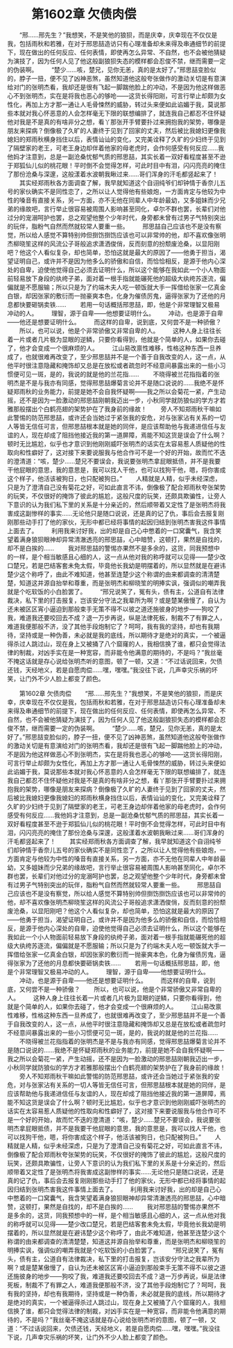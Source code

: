# 　　第1602章 欠债肉偿
　　“邢……邢先生？”我想笑，不是笑他的狼狈，而是庆幸，庆幸现在不仅仅是我，包括雨秋和若雅，在对于邢思喆造访只有心理准备却未来得及串通细节的前提下，现在做出的任何反应、任何表情，即使再怎么异常、不自然，也不会被他猜疑为演技了，因为任何人见了他这般副狼狈失态的模样都会忍俊不禁，继而需要一定的伪装啊。
　　“楚少……咳，楚兄，见你无恙，真的是太好了。”邢思喆变脸似的，脖子一扭，便不见了凶神恶煞，虽然知道他这般夸张做作的激动关切是有意演给对门的张明杰看，我却还是很有飞起一脚踹他脸上的冲动，不是因为他这样做恶心不到张明杰，实在是将我也恶心的够呛——这货长得阳刚，可言行举止却颇为女性化，再加上方才那一通让人毛骨悚然的威胁，转过头来便如此谄媚于我，莫说那些本就对我心怀恶意的人会怎样毫无下限的联想编排了，就连我自己都忍不住怀疑他对我是不是真的有啥非分之想，看丫那张开手臂要扑过来拥抱我的架势，哪像是朋友来探病？倒像极了久旷的人妻终于见到了回家的丈夫，然后被比我媳妇更像我媳妇的郑雨秋横身挡住以后，表情讪讪的变化，又完美诠释了久旷的少妇终于见到了隔壁家的老王，可老王身边却伴着他家的母老虎时，会作何感受有何反应……我他妈才注意到，总是一副沧桑忧郁气质的邢思喆，其实长着一双好看程度甚至不逊于郑狐仙儿似的桃花眼！平时倒不会觉得怎样，可此时目中有泪，闪闪亮亮的掩住了那份沧桑与深邃，这般漾着水波朝我瞅过来……哥们浑身的汗毛都竖起来了！
　　其实经郑雨秋各方面调查了解，我早就知道这个自诩纯爷们却钟情于香奈儿五号的家伙确实不是同性恋了，之所以让人觉得他有些娘炮，一方面肯定与他较为中性的嗓音有直接关系，另一方面，亦不无他在同辈人中年龄最幼，又多姐妹而少兄弟的缘故吧，言行举止很容易被周围人影响甚至同化，卓尔不群也罢，长辈们对他过分的宠溺呵护也罢，总之观望他整个少年时代，身旁都未曾有过男子气特别突出的玩伴，脂粉气自然而然就较常人要重一些。
　　邢思喆自己应该也不是没有察觉，所以给人感觉不算特别帅但捯饬捯饬应该也可以非常帅的他，却不喜欢像张明杰柳晓笙这样的风流公子哥般追求潇洒俊俏，反而刻意的扮颓废沧桑，以显阳刚吧？他这个人看似复杂，却也简单，恐怕这就是最大的原因了——他勇于担当，渴望证明自己，或许并不是因为他多么的骄傲和自信，而恰恰相反，是源于他内心深处的自卑，迫使他觉得自己必须去证明什么，所以这个能够在我如此一个小人物面前轻易放下身段的纨绔子弟，面对着一根手指就能碾死他的超级大纨绔苏逐流，偏偏就是不愿服输；所以只是为了约端木夫人吃一顿饭就大手一挥借给张家一亿真金白银，却因张家的敷衍而一抛豪爽本色，化身为催债厉鬼，逼得张家为了还他的月息都快要砸锅卖铁……
　　若用一句话概括邢思喆，即，他是个非常理智又极易冲动的人。
　　理智，源于自卑——他想要证明什么。
　　冲动，也是源于自卑——他还是想要证明什么。
　　而这样的自卑，说到底，又何尝不是一种骄傲？
　　所以，也可以说，他是个非常骄傲又非常自卑的人。
　　这种人身上往往长着一片或者几片极为显眼的逆鳞，只要你看得到，他就是个简单的人，如果你去碰了，他才会变成一个很麻烦的人。
　　江山易改禀性难移，性格这种东西一旦养成了，也就很难再改变了，至少邢思喆并不是一个善于自我改变的人，这一点，从他平时很注意隐藏和掩饰却又总是在放松或者疏忽时不经意间暴露出来的一些小习惯便可见一斑，是的，我说的就是他的兰花指……
　　不晓得被兰花指指着的张明杰是不是与我亦有同感，觉得邢思喆爆菊言论并不是随口说说的……我绝不是怀疑郑雨秋的业务能力，前提是她不会自我怀疑啊——我之所以会菊花一紧，产生动摇，还不是因为一脸激动的邢思喆刚朝我迈出一步，小秋同学就防狼似的学方才若雅那般摆出个白鹤亮翅的架势护在了我身前的缘故！
　　旁人不知郑雨秋干嘛如此警惕的防范邢思喆，或许还会当她过于紧张我的安危，对与张家沾有关系的一切人等皆无信任可言，但邢思喆根本就是她的同伴，是应该帮助他与我递进信任与友谊的人，现在却成了阻挡他接近我的第一道屏障，焉能不知这货是误会了什么啊？顿时无比尴尬，似乎也才意识到他刚刚威吓张明杰的话实在太容易惹人质疑他的性取向和性癖好了，这对接下来要说服我与他合作可不是一个好的开始，故而忙不迭的澄清道：“咳，楚少……楚兄不要误会，我说要张明杰拿屁眼抵债，并不是我要干他屁眼的意思，我的意思是，我可以找人干他，也可以找狗干他，嗯，将你害成这个样子，他活该被狗日，也只配被狗日。”
　　人精就是人精，似乎未经深虑，只是为了澄清自己没有菊花之好，可如此直言不讳，倒像极了配合郑雨秋夸张架势的玩笑，不仅很好的掩饰了彼此的尴尬，这般尺度的玩笑，还颇具欺骗性，让旁人下意识的认为我们私下里的关系是十分亲近的，然后顺带着又定性了是张明杰将我害成这副惨样的事实……无论他只是随口说说，还是真的记了仇，事后会去报复刚刚那些动手打了他的家伙，无形中都已经将事情的起因归结到张明杰害我这件事情上面去了。
　　利用我来讨好我，出的却是自己心中憋着的一口窝囊气，我含笑望着满身狼狈眼神却异常清澈透亮的邢思喆，心中暗赞，这顿打，果然是自找的，却不是白挨的……
　　我对邢思喆的警惕亦果然不是多余的，这货，同我预想中的一样，是个相当敏感且心细的人，这一点从他对我的称呼就可以见得——楚少改口楚兄，若是巴结客套未免太假，毕竟他长我幼是明摆着的，所以显然就是在避讳楚少这个称呼了，由此不难知道，他甚至连楚少这个称谓的由来都调查的清清楚楚，知道这并源自抬举和尊重，而是张明杰和柳晓笙的明捧实讽，强调似的嘲弄我就是个吃软饭的小白脸罢了。
　　“邢兄说笑了，冤有头，债有主，公道自有法律裁决，私下里的打击报复，岂该安分守法之我辈所为啊？或是楚某傲慢了，自认为还未被区区宵小逼迫到那般束手无策不得不以彼之道还施彼身的地步——狗咬了我，难道我还要咬回去不成？退一万步再说，纵是法律死板，制裁不了有罪之人，难道我便那般不济，没了其他手段炮制它了？呵呵，我有我的坚持，却也有我期待，坚持或是一种伪善，未必就是我的底线，所以期待才是绝对的真实，一个被逼得杀过人跳过山，现在身上又被捅了八个窟窿的人，我相信换了谁，都只会觉得法律的制裁，对凶手实在是一种宽容，而非能令他满意的期待的，不是吗？”我丝毫不掩这话就是存心说给张明杰听的意图，顿了一顿，又道：“不过话说回来，欠债还钱，天经地义，若是自愿肉偿……嘿，嘿嘿。”我没往下说，几声幸灾乐祸的坏笑，让门外不少人脸上都变了颜色。

　　第1602章 欠债肉偿
　　“邢……邢先生？”我想笑，不是笑他的狼狈，而是庆幸，庆幸现在不仅仅是我，包括雨秋和若雅，在对于邢思喆造访只有心理准备却未来得及串通细节的前提下，现在做出的任何反应、任何表情，即使再怎么异常、不自然，也不会被他猜疑为演技了，因为任何人见了他这般副狼狈失态的模样都会忍俊不禁，继而需要一定的伪装啊。
　　“楚少……咳，楚兄，见你无恙，真的是太好了。”邢思喆变脸似的，脖子一扭，便不见了凶神恶煞，虽然知道他这般夸张做作的激动关切是有意演给对门的张明杰看，我却还是很有飞起一脚踹他脸上的冲动，不是因为他这样做恶心不到张明杰，实在是将我也恶心的够呛——这货长得阳刚，可言行举止却颇为女性化，再加上方才那一通让人毛骨悚然的威胁，转过头来便如此谄媚于我，莫说那些本就对我心怀恶意的人会怎样毫无下限的联想编排了，就连我自己都忍不住怀疑他对我是不是真的有啥非分之想，看丫那张开手臂要扑过来拥抱我的架势，哪像是朋友来探病？倒像极了久旷的人妻终于见到了回家的丈夫，然后被比我媳妇更像我媳妇的郑雨秋横身挡住以后，表情讪讪的变化，又完美诠释了久旷的少妇终于见到了隔壁家的老王，可老王身边却伴着他家的母老虎时，会作何感受有何反应……我他妈才注意到，总是一副沧桑忧郁气质的邢思喆，其实长着一双好看程度甚至不逊于郑狐仙儿似的桃花眼！平时倒不会觉得怎样，可此时目中有泪，闪闪亮亮的掩住了那份沧桑与深邃，这般漾着水波朝我瞅过来……哥们浑身的汗毛都竖起来了！
　　其实经郑雨秋各方面调查了解，我早就知道这个自诩纯爷们却钟情于香奈儿五号的家伙确实不是同性恋了，之所以让人觉得他有些娘炮，一方面肯定与他较为中性的嗓音有直接关系，另一方面，亦不无他在同辈人中年龄最幼，又多姐妹而少兄弟的缘故吧，言行举止很容易被周围人影响甚至同化，卓尔不群也罢，长辈们对他过分的宠溺呵护也罢，总之观望他整个少年时代，身旁都未曾有过男子气特别突出的玩伴，脂粉气自然而然就较常人要重一些。
　　邢思喆自己应该也不是没有察觉，所以给人感觉不算特别帅但捯饬捯饬应该也可以非常帅的他，却不喜欢像张明杰柳晓笙这样的风流公子哥般追求潇洒俊俏，反而刻意的扮颓废沧桑，以显阳刚吧？他这个人看似复杂，却也简单，恐怕这就是最大的原因了——他勇于担当，渴望证明自己，或许并不是因为他多么的骄傲和自信，而恰恰相反，是源于他内心深处的自卑，迫使他觉得自己必须去证明什么，所以这个能够在我如此一个小人物面前轻易放下身段的纨绔子弟，面对着一根手指就能碾死他的超级大纨绔苏逐流，偏偏就是不愿服输；所以只是为了约端木夫人吃一顿饭就大手一挥借给张家一亿真金白银，却因张家的敷衍而一抛豪爽本色，化身为催债厉鬼，逼得张家为了还他的月息都快要砸锅卖铁……
　　若用一句话概括邢思喆，即，他是个非常理智又极易冲动的人。
　　理智，源于自卑——他想要证明什么。
　　冲动，也是源于自卑——他还是想要证明什么。
　　而这样的自卑，说到底，又何尝不是一种骄傲？
　　所以，也可以说，他是个非常骄傲又非常自卑的人。
　　这种人身上往往长着一片或者几片极为显眼的逆鳞，只要你看得到，他就是个简单的人，如果你去碰了，他才会变成一个很麻烦的人。
　　江山易改禀性难移，性格这种东西一旦养成了，也就很难再改变了，至少邢思喆并不是一个善于自我改变的人，这一点，从他平时很注意隐藏和掩饰却又总是在放松或者疏忽时不经意间暴露出来的一些小习惯便可见一斑，是的，我说的就是他的兰花指……
　　不晓得被兰花指指着的张明杰是不是与我亦有同感，觉得邢思喆爆菊言论并不是随口说说的……我绝不是怀疑郑雨秋的业务能力，前提是她不会自我怀疑啊——我之所以会菊花一紧，产生动摇，还不是因为一脸激动的邢思喆刚朝我迈出一步，小秋同学就防狼似的学方才若雅那般摆出个白鹤亮翅的架势护在了我身前的缘故！
　　旁人不知郑雨秋干嘛如此警惕的防范邢思喆，或许还会当她过于紧张我的安危，对与张家沾有关系的一切人等皆无信任可言，但邢思喆根本就是她的同伴，是应该帮助他与我递进信任与友谊的人，现在却成了阻挡他接近我的第一道屏障，焉能不知这货是误会了什么啊？顿时无比尴尬，似乎也才意识到他刚刚威吓张明杰的话实在太容易惹人质疑他的性取向和性癖好了，这对接下来要说服我与他合作可不是一个好的开始，故而忙不迭的澄清道：“咳，楚少……楚兄不要误会，我说要张明杰拿屁眼抵债，并不是我要干他屁眼的意思，我的意思是，我可以找人干他，也可以找狗干他，嗯，将你害成这个样子，他活该被狗日，也只配被狗日。”
　　人精就是人精，似乎未经深虑，只是为了澄清自己没有菊花之好，可如此直言不讳，倒像极了配合郑雨秋夸张架势的玩笑，不仅很好的掩饰了彼此的尴尬，这般尺度的玩笑，还颇具欺骗性，让旁人下意识的认为我们私下里的关系是十分亲近的，然后顺带着又定性了是张明杰将我害成这副惨样的事实……无论他只是随口说说，还是真的记了仇，事后会去报复刚刚那些动手打了他的家伙，无形中都已经将事情的起因归结到张明杰害我这件事情上面去了。
　　利用我来讨好我，出的却是自己心中憋着的一口窝囊气，我含笑望着满身狼狈眼神却异常清澈透亮的邢思喆，心中暗赞，这顿打，果然是自找的，却不是白挨的……
　　我对邢思喆的警惕亦果然不是多余的，这货，同我预想中的一样，是个相当敏感且心细的人，这一点从他对我的称呼就可以见得——楚少改口楚兄，若是巴结客套未免太假，毕竟他长我幼是明摆着的，所以显然就是在避讳楚少这个称呼了，由此不难知道，他甚至连楚少这个称谓的由来都调查的清清楚楚，知道这并源自抬举和尊重，而是张明杰和柳晓笙的明捧实讽，强调似的嘲弄我就是个吃软饭的小白脸罢了。
　　“邢兄说笑了，冤有头，债有主，公道自有法律裁决，私下里的打击报复，岂该安分守法之我辈所为啊？或是楚某傲慢了，自认为还未被区区宵小逼迫到那般束手无策不得不以彼之道还施彼身的地步——狗咬了我，难道我还要咬回去不成？退一万步再说，纵是法律死板，制裁不了有罪之人，难道我便那般不济，没了其他手段炮制它了？呵呵，我有我的坚持，却也有我期待，坚持或是一种伪善，未必就是我的底线，所以期待才是绝对的真实，一个被逼得杀过人跳过山，现在身上又被捅了八个窟窿的人，我相信换了谁，都只会觉得法律的制裁，对凶手实在是一种宽容，而非能令他满意的期待的，不是吗？”我丝毫不掩这话就是存心说给张明杰听的意图，顿了一顿，又道：“不过话说回来，欠债还钱，天经地义，若是自愿肉偿……嘿，嘿嘿。”我没往下说，几声幸灾乐祸的坏笑，让门外不少人脸上都变了颜色。

